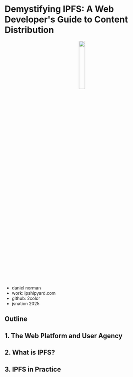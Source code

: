 # Demystifying IPFS: A Web Developer's Guide to Content Distribution

<center>
 <img src='slides/ipfs-logo-text.png' width='20%' />
</center>

- daniel norman
- work: ipshipyard.com
- github: 2color
- jsnation 2025

## Outline

## 1. The Web Platform and User Agency

## 2. What is IPFS?

## 3. IPFS in Practice
